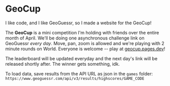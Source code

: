 # GeoCup

I like code, and I like GeoGuessr, so I made a website for the GeoCup!

The **GeoCup** is a mini competition I'm holding with friends over the entire month of April.
We'll be doing one asynchronous challenge link on GeoGuessr _every day_. Move, pan, zoom is
allowed and we're playing with 2 minute rounds on World. Everyone is welcome -- play at [geocup.pages.dev](https://geocup.pages.dev)!

The leaderboard will be updated everyday and the next day's link will be released shortly after. The winner gets something, idk.

To load data, save results from the API URL as json in the `games` folder: `https://www.geoguessr.com/api/v3/results/highscores/GAME_CODE`
